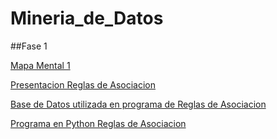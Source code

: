 # Mineria_de_Datos

##Fase 1

[Mapa Mental 1](https://github.com/AlexisHernandez1887/Mineria/blob/master/MapaMental_1_1887948.pdf)

[Presentacion Reglas de Asociacion](https://github.com/FernandoGonzalezC/MineriadeDatos/blob/master/Presentaci%C3%B3n_Reglas%20de%20asociaci%C3%B3n_002.pdf)

[Base de Datos utilizada en programa de Reglas de Asociacion](https://github.com/FernandoGonzalezC/MineriadeDatos/blob/master/Base%20de%20Datos.csv)

[Programa en Python Reglas de Asociacion](https://github.com/FernandoGonzalezC/MineriadeDatos/blob/master/Reglas_de_Asociacion.ipynb)
